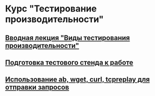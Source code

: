 # Курс "Тестирование производительности"

## [Вводная лекция "Виды тестирования производительности"](/performance_test_kinds.html)


## [Подготовка тестового стенда к работе](/1_1_stand.md)


## [Использование ab, wget, curl, tcpreplay для отправки запросов](/term.html)

<!--

## [Тестирование REST-сервиса с использованием Apache.JMeter](/1.2.REST.API.Apache.JMeter/README.md)

Практическая работа с JMeter

Простейший сценарий

Парсинг результатов запроса

Использование переменных

Сравнение компонентов Apache.JMeter

Результаты тестирования



## Домашнее задание: Тестирование REST-сервиса с использованием Apache.JMeter


------------------


## Тестирование веб-интерфейса с использованием Apache.JMeter

Анализ поведения браузера

Генерация сценария веб-инструментами и локальными инструментами

Реализация сценария тестирования веб-интерфейса

Кеширование ответов в браузере

Результаты тестирования

## Аутентификация на примере OAuth 2.0 в JMeter

Механизм аутентификации OAuth

Реализация аутентфиикации средствами Apache.JMeter

Подготовка тестовых данных

Отправка запросов с разных адресов

Результаты тестирования

## Расширение Apache.JMeter

Запрос с OS Process Sampler

Запрос с JSR-223 Sampler

Запрос с JUnit4

Запрос с TestBean

Запрос с Java Request Sampler



Статистика с JSR-223 Listener

Статистика с JMeter Listener Component

## Домашнее задание: Реализация расширения Apache.JMeter

--------------------

## Тестирование REST-сервиса используя Locust

Простой сценарий

Параметризация сценария

Результаты тестирования

## Тестирование REST-сервиса используя Yandex Tank

Простой сценарий

Результаты тестирования

## Составление профиля нагрузки

Анализ лога балансировщика нагрузки

Анализ лога сервера приложений

Анализ базы данных и подготовка тестовых данных

## Домашнее задание: Составление профиля нагрузки


--------------------

## Реализация сценариев тестирования для Gatling

Простой сценарий на HTTP-протокол

Сложный сценарий на HTTP-протокол, отладка и рефакторинг

Параметризация сценария

Результаты тестирования

## Работа с результатами теста

## Поиск точки деградации и выявление узких мест

## Самостоятельная работа: Анализ результатов
-->
